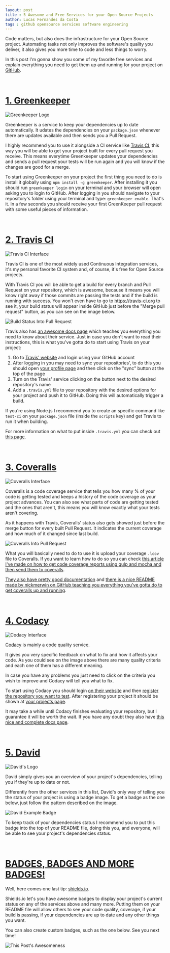 ```yaml
---
layout: post
title : 5 Awesome and Free Services for your Open Source Projects
author: Lucas Fernandes da Costa
tags : github opensource services software engineering
---
```


Code matters, but also does the infrastructure for your Open Source project. Automating tasks not only improves the software's quality you deliver, it also gives you more time to code and less things to worry.

In this post I'm gonna show you some of my favorite free services and explain everything you need to get them up and running for your project on [GitHub](https://github.com).

<br>

# **[1. Greenkeeper](greenkeeper.io)**

![Greenkeeper Logo](/assets/greenkeeper.png)

Greenkeeper is a service to keep your dependencies up to date automatically. It udates the dependencies on your `package.json` whenever there are updates available and then sends you a Pull Request.

I highly recommend you to use it alongside a CI service like [Travis CI](https://travis-ci.org/), this way you will be able to get your project built for every pull request you receive. This means everytime Greenkeeper updates your dependencies and sends a pull request your tests will be run again and you will know if the changes are good for a merge.

To start using Greenkeeper on your project the first thing you need to do is install it globally using `npm install -g greenkeeper`. After installing it you should run `greenkeeper login` on your terminal and your browser will open asking you to login to GitHub. After logging in you should navigate to your repository's folder using your terminal and type: `greenkeeper enable`. That's it. In a few seconds you should receive your first GreenKeeper pull request with some useful pieces of information.

<br>

# **[2. Travis CI](https://travis-ci.org/)**

![Travis CI Interface](/assets/travis-ci.png)

Travis CI is one of the most widely used Continuous Integration services, it's my personal favorite CI system and, of course, it's free for Open Source projects.

With Travis CI you will be able to get a build for every branch and Pull Request on your repository, which is awesome, because it means you will know right away if those commits are passing the tests and if the build is running with success. You won't even have to go to https://travis-ci.org to see it, your build status will appear inside GitHub just before the "Merge pull request" button, as you can see on the image below.

![Build Status Into Pull Request](/assets/travis-demo.png)

Travis also has [an awesome docs page](http://docs.travis-ci.com/) which teaches you everything you need to know about their service. Just in case you don't want to read their instructions, this is what you've gotta do to start using Travis on your project:

1. Go to [Travis' website](https://travis-ci.org/) and login using your GitHub account
2. After logging in you may need to sync your repositories', to do this you should open [your profile page](https://travis-ci.org/profile/) and then click on the "sync" button at the top of the page
3. Turn on the Travis' service clicking on the button next to the desired repository's name
4. Add a `.travis.yml` file to your repository with the desired options for your project and push it to GitHub. Doing this will automatically trigger a build.

If you're using Node.js I recommend you to create an specific command like `test-ci` on your `package.json` file (inside the `scripts` key) and get Travis to run it when building.

For more information on what to put inside `.travis.yml` you can check out [this page](http://docs.travis-ci.com/user/getting-started/).

<br>

# **[3. Coveralls](https://coveralls.io/)**

![Coveralls Interface](/assets/coveralls.png)

Coveralls is a code coverage service that tells you how many % of your code is getting tested and keeps a history of the code coverage as your project advances. You can also see what parts of code are getting tested and the ones that aren't, this means you will know exactly what your tests aren't covering.

As it happens with Travis, Coveralls' status also gets showed just before the merge button for every built Pull Request. It indicates the current coverage and how much of it changed since last build.

![Coveralls Into Pull Request](/assets/coveralls-pull-request.png)

What you will basically need to do to use it is upload your coverage `.lcov` file to Coveralls. If you want to learn how to do so you can check [this article I've made on how to get code coverage reports using gulp and mocha and then send them to coveralls](/2015/10/07/Code-Coverage-Made-Easy.html).


[They also have pretty good documentation](http://support.coveralls.io/) and [there is a nice README made by nickmerwin on GitHub teaching you everything you've gotta do to get coveralls up and running](https://github.com/nickmerwin/node-coveralls).

<br>

# **[4. Codacy](https://www.codacy.com/)**

![Codacy Interface](/assets/codacy.png)

[Codacy](https://www.codacy.com/) is mainly a code quality service.

It gives you very specific feedback on what to fix and how it affects your code. As you could see on the image above there are many quality criteria and each one of them has a different meaning.

In case you have any problems you just need to click on the criteria you wish to improve and Codacy will tell you what to fix.

To start using Codacy you should login [on their website](https://www.codacy.com/) and then [register the repository you want to test](https://www.codacy.com/project/new). After registering your project it should be shown at [your projects page](https://www.codacy.com/projects).

It may take a while until Codacy finishes evaluating your repository, but I guarantee it will be worth the wait. If you have any doubt they also have [this nice and complete docs page](
http://docs.codacy.com/).

<br>

# **[5. David](https://david-dm.org/)**

![David's Logo](/assets/david.png)

David simply gives you an overview of your project's dependencies, telling you if they're up to date or not.

Differently from the other services in this list, David's only way of telling you the status of your project is using a badge image. To get a badge as the one below, just follow the pattern described on the image.

![David Example Badge](/assets/david-example.png)

To keep track of your dependencies status I recommend you to put this badge into the top of your README file, doing this you, and everyone, will be able to see your project's dependencies status.

<br>

# **[BADGES, BADGES AND MORE BADGES!](http://shields.io/)**

Well, here comes one last tip: [shields.io](http://shields.io/).

Shields.io let's you have awesome badges to display your project's current status on any of the services above and many more. Putting them on your README file will allow others to see your code quality, coverage, if your build is passing, if your dependencies are up to date and any other things you want.

You can also create custom badges, such as the one below. See you next time!

![This Post's Awesomeness](/assets/post-awesomeness.svg)
